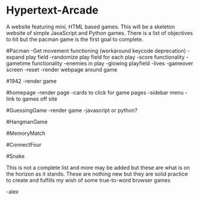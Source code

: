 # Hypertext-Arcade
A website featuring mini, HTML based games. This will be a skeleton website of simple JavaScript and Python games. There is a list of objectives to hit but the pacman game is the first goal to complete. 


#Pacman
-Get movement functioning (workaround keycode deprecation)
-expand play field
-randomize play field for each play
-score functionality
-gametime functionality
-enemies in play
-glowing playfield
-lives
-gameover screen
-reset
-render webpage around game

#1942
-render game

#homepage
-render page
-cards to click for game pages
-sidebar menu
-link to games off site

#GuessingGame
-render game
-javascript or python?

#HangmanGame

#MemoryMatch

#ConnectFour

#Snake

This is not a complete list and more may be added but these are what is on the horizon as it stands. These are nothing new but they are solid practice to create and fulfills my  wish of some true-to-word browser games 

-alex
